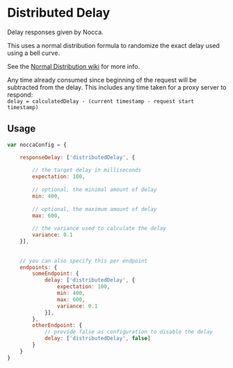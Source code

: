 # Distributed Delay

Delay responses given by Nocca.

This uses a normal distribution formula to randomize the exact delay used using a bell curve.

See the [Normal Distribution wiki](https://en.wikipedia.org/wiki/Normal_distribution) for more info.

Any time already consumed since beginning of the request will be subtracted from the delay. This includes any time
taken for a proxy server to respond:  
```delay = calculatedDelay - (current timestamp - request start timestamp)```

## Usage

```javascript
var noccaConfig = {

    responseDelay: ['distributedDelay', {
    
        // the target delay in milliseconds
        expectation: 100,
        
        // optional, the minimal amount of delay
        min: 400,
        
        // optional, the maximum amount of delay
        max: 600,
        
        // the variance used to calculate the delay
        variance: 0.1
    }],
    
    
    // you can also specify this per endpoint
    endpoints: {
        someEndpoint: {
            delay: ['distributedDelay', {
                expectation: 100,
                min: 400,
                max: 600,
                variance: 0.1
            }],
        },
        otherEndpoint: {
            // provide false as configuration to disable the delay
            delay: ['distributedDelay', false]
        }
    }
}
```

